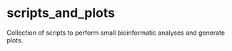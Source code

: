 # scripts_and_plots
Collection of scripts to perform small bioinformatic analyses and generate plots.
